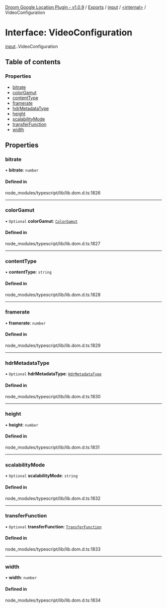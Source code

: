 [Droom Google Location Plugin - v1.0.9](../README.md) / [Exports](../modules.md) / [input](../modules/input.md) / [<internal\>](../modules/input._internal_.md) / VideoConfiguration

# Interface: VideoConfiguration

[input](../modules/input.md).[<internal>](../modules/input._internal_.md).VideoConfiguration

## Table of contents

### Properties

- [bitrate](input._internal_.VideoConfiguration.md#bitrate)
- [colorGamut](input._internal_.VideoConfiguration.md#colorgamut)
- [contentType](input._internal_.VideoConfiguration.md#contenttype)
- [framerate](input._internal_.VideoConfiguration.md#framerate)
- [hdrMetadataType](input._internal_.VideoConfiguration.md#hdrmetadatatype)
- [height](input._internal_.VideoConfiguration.md#height)
- [scalabilityMode](input._internal_.VideoConfiguration.md#scalabilitymode)
- [transferFunction](input._internal_.VideoConfiguration.md#transferfunction)
- [width](input._internal_.VideoConfiguration.md#width)

## Properties

### bitrate

• **bitrate**: `number`

#### Defined in

node_modules/typescript/lib/lib.dom.d.ts:1826

___

### colorGamut

• `Optional` **colorGamut**: [`ColorGamut`](../modules/input._internal_.md#colorgamut)

#### Defined in

node_modules/typescript/lib/lib.dom.d.ts:1827

___

### contentType

• **contentType**: `string`

#### Defined in

node_modules/typescript/lib/lib.dom.d.ts:1828

___

### framerate

• **framerate**: `number`

#### Defined in

node_modules/typescript/lib/lib.dom.d.ts:1829

___

### hdrMetadataType

• `Optional` **hdrMetadataType**: [`HdrMetadataType`](../modules/input._internal_.md#hdrmetadatatype)

#### Defined in

node_modules/typescript/lib/lib.dom.d.ts:1830

___

### height

• **height**: `number`

#### Defined in

node_modules/typescript/lib/lib.dom.d.ts:1831

___

### scalabilityMode

• `Optional` **scalabilityMode**: `string`

#### Defined in

node_modules/typescript/lib/lib.dom.d.ts:1832

___

### transferFunction

• `Optional` **transferFunction**: [`TransferFunction`](../modules/input._internal_.md#transferfunction)

#### Defined in

node_modules/typescript/lib/lib.dom.d.ts:1833

___

### width

• **width**: `number`

#### Defined in

node_modules/typescript/lib/lib.dom.d.ts:1834
